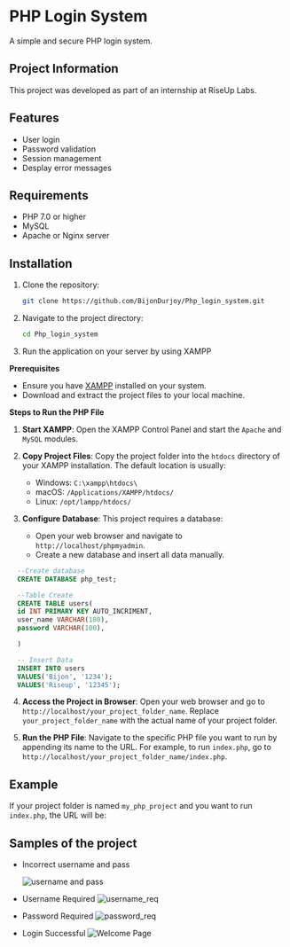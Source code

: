 # PHP Login System

A simple and secure PHP login system.

## Project Information

This project was developed as part of an internship at RiseUp Labs.

## Features


- User login
- Password validation
- Session management
- Desplay error messages

## Requirements

- PHP 7.0 or higher
- MySQL
- Apache or Nginx server

## Installation

1. Clone the repository:
    ```sh
    git clone https://github.com/BijonDurjoy/Php_login_system.git
    ```
2. Navigate to the project directory:
    ```sh
    cd Php_login_system
    ```
<!-- 3. Make a MYSQL database and add username and password data manually.
    ```sql
    --Create database
    CREATE DATABASE php_test;

    --Table Create
    CREATE TABLE users(
    id INT PRIMARY KEY AUTO_INCRIMENT,
    user_name VARCHAR(100),
    password VARCHAR(100),
  
    )

    -- Insert Data
    INSERT INTO users
    VALUES('Bijon', '1234');
    VALUES('Riseup', '12345'); -->
    

3. Run the application on your server by using XAMPP 

**Prerequisites**

- Ensure you have [XAMPP](https://www.apachefriends.org/index.html) installed on your system.
- Download and extract the project files to your local machine.

**Steps to Run the PHP File**

1. **Start XAMPP**: Open the XAMPP Control Panel and start the `Apache` and `MySQL` modules.

2. **Copy Project Files**: Copy the project folder into the `htdocs` directory of your XAMPP installation. The default location is usually:
   - Windows: `C:\xampp\htdocs\`
   - macOS: `/Applications/XAMPP/htdocs/`
   - Linux: `/opt/lampp/htdocs/`

3. **Configure Database**: This project requires a database:
   - Open your web browser and navigate to `http://localhost/phpmyadmin`.
   - Create a new database and insert all data manually.
  
  ```sql
    --Create database
    CREATE DATABASE php_test;

    --Table Create
    CREATE TABLE users(
    id INT PRIMARY KEY AUTO_INCRIMENT,
    user_name VARCHAR(100),
    password VARCHAR(100),
  
    )

    -- Insert Data
    INSERT INTO users
    VALUES('Bijon', '1234');
    VALUES('Riseup', '12345');
   ```

4. **Access the Project in Browser**: Open your web browser and go to `http://localhost/your_project_folder_name`. Replace `your_project_folder_name` with the actual name of your project folder.

5. **Run the PHP File**: Navigate to the specific PHP file you want to run by appending its name to the URL. For example, to run `index.php`, go to `http://localhost/your_project_folder_name/index.php`.

## Example

If your project folder is named `my_php_project` and you want to run `index.php`, the URL will be:


## Samples of the project

* Incorrect username and pass

  ![username and pass](https://github.com/user-attachments/assets/34c91ea6-03d5-4e88-9c48-4d52f2183d50)

* Username Required
 ![username_req](https://github.com/user-attachments/assets/20430cc1-1d8a-4e0e-bc99-897b6cee85c4)

* Password Required
  ![password_req](https://github.com/user-attachments/assets/18440219-ed1e-4812-90fc-2a5ee6b23826)

* Login Successful
![Welcome Page](https://github.com/user-attachments/assets/4975ba9a-1307-4b60-beef-81e19d7f76b6)







